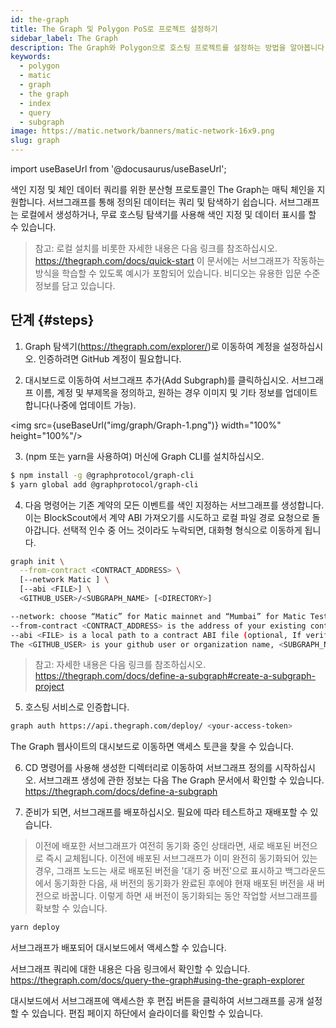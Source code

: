 ```yaml
---
id: the-graph
title: The Graph 및 Polygon PoS로 프로젝트 설정하기
sidebar_label: The Graph
description: The Graph와 Polygon으로 호스팅 프로젝트를 설정하는 방법을 알아봅니다.
keywords:
  - polygon
  - matic
  - graph
  - the graph
  - index
  - query
  - subgraph
image: https://matic.network/banners/matic-network-16x9.png
slug: graph
---
```


import useBaseUrl from '@docusaurus/useBaseUrl';

색인 지정 및 체인 데이터 쿼리를 위한 분산형 프로토콜인 The Graph는 매틱 체인을 지원합니다. 서브그래프를 통해 정의된 데이터는 쿼리 및 탐색하기 쉽습니다. 서브그래프는 로컬에서 생성하거나, 무료 호스팅 탐색기를 사용해 색인 지정 및 데이터 표시를 할 수 있습니다.

> 참고: 로컬 설치를 비롯한 자세한 내용은 다음 링크를 참조하십시오. https://thegraph.com/docs/quick-start 이 문서에는 서브그래프가 작동하는 방식을 학습할 수 있도록 예시가 포함되어 있습니다. 비디오는 유용한 입문 수준 정보를 담고 있습니다.

## 단계 {#steps}

1. Graph 탐색기(https://thegraph.com/explorer/)로 이동하여 계정을 설정하십시오. 인증하려면 GitHub 계정이 필요합니다.

2. 대시보드로 이동하여 서브그래프 추가(Add Subgraph)를 클릭하십시오. 서브그래프 이름, 계정 및 부제목을 정의하고, 원하는 경우 이미지 및 기타 정보를 업데이트합니다(나중에 업데이트 가능).

<img src={useBaseUrl("img/graph/Graph-1.png")} width="100%" height="100%"/>


3. (npm 또는 yarn을 사용하여) 머신에 Graph CLI를 설치하십시오.

```bash
$ npm install -g @graphprotocol/graph-cli
$ yarn global add @graphprotocol/graph-cli
```

4. 다음 명령어는 기존 계약의 모든 이벤트를 색인 지정하는 서브그래프를 생성합니다. 이는 BlockScout에서 계약 ABI 가져오기를 시도하고 로컬 파일 경로 요청으로 돌아갑니다. 선택적 인수 중 어느 것이라도 누락되면, 대화형 형식으로 이동하게 됩니다.

```bash
graph init \
  --from-contract <CONTRACT_ADDRESS> \
  [--network Matic ] \
  [--abi <FILE>] \
  <GITHUB_USER>/<SUBGRAPH_NAME> [<DIRECTORY>]

--network: choose “Matic” for Matic mainnet and “Mumbai” for Matic Testnet.
--from-contract <CONTRACT_ADDRESS> is the address of your existing contract which you have deployed on the Matic network: Testnet or Mainnet.
--abi <FILE> is a local path to a contract ABI file (optional, If verified in BlockScout, the graph will grab the ABI, otherwise you will need to manually add the ABI. You can save the abi from BlockScout or by running truffle compile or solc on a public project.)
The <GITHUB_USER> is your github user or organization name, <SUBGRAPH_NAME> is the name for your subgraph, and <DIRECTORY> is the optional name of the directory where graph init will put the example subgraph manifest.
```

> 참고: 자세한 내용은 다음 링크를 참조하십시오. https://thegraph.com/docs/define-a-subgraph#create-a-subgraph-project

5. 호스팅 서비스로 인증합니다.

```bash
graph auth https://api.thegraph.com/deploy/ <your-access-token>
```
The Graph 웹사이트의 대시보드로 이동하면 액세스 토큰을 찾을 수 있습니다.

6. CD 명령어를 사용해 생성한 디렉터리로 이동하여 서브그래프 정의를 시작하십시오. 서브그래프 생성에 관한 정보는 다음 The Graph 문서에서 확인할 수 있습니다. https://thegraph.com/docs/define-a-subgraph

7. 준비가 되면, 서브그래프를 배포하십시오. 필요에 따라 테스트하고 재배포할 수 있습니다.

> 이전에 배포한 서브그래프가 여전히 동기화 중인 상태라면, 새로 배포된 버전으로 즉시 교체됩니다. 이전에 배포된 서브그래프가 이미 완전히 동기화되어 있는 경우, 그래프 노드는 새로 배포된 버전을 '대기 중 버전'으로 표시하고 백그라운드에서 동기화한 다음, 새 버전의 동기화가 완료된 후에야 현재 배포된 버전을 새 버전으로 바꿉니다. 이렇게 하면 새 버전이 동기화되는 동안 작업할 서브그래프를 확보할 수 있습니다.

```bash
yarn deploy
```

서브그래프가 배포되어 대시보드에서 액세스할 수 있습니다.

서브그래프 쿼리에 대한 내용은 다음 링크에서 확인할 수 있습니다. https://thegraph.com/docs/query-the-graph#using-the-graph-explorer

대시보드에서 서브그래프에 액세스한 후 편집 버튼을 클릭하여 서브그래프를 공개 설정할 수 있습니다. 편집 페이지 하단에서 슬라이더를 확인할 수 있습니다.
